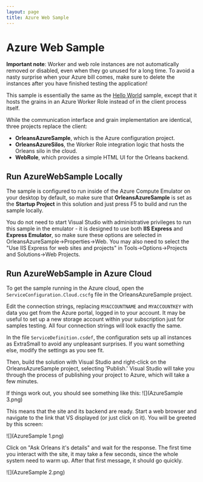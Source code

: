 ```yaml
---
layout: page
title: Azure Web Sample
---
```


# Azure Web Sample

**Important note**: Worker and web role instances are not automatically removed or disabled, even when they go unused for a long time. To avoid a nasty surprise when your Azure bill comes, make sure to delete the instances after you have finished testing the application!

This sample is essentially the same as the [Hello World](Hello-World.md) sample, except that it hosts the grains in an Azure Worker Role instead of in the client process itself.

While the communication interface and grain implementation are identical, three projects replace the client:

- **OrleansAzureSample**, which is the Azure configuration project.
- **OrleansAzureSilos**, the Worker Role integration logic that hosts the Orleans silo in the cloud.
- **WebRole**, which provides a simple HTML UI for the Orleans backend.

## Run AzureWebSample Locally

The sample is configured to run inside of the Azure Compute Emulator on your desktop by default, so make sure that **OrleansAzureSample** is set as the **Startup Project** in this solution and just press F5 to build and run the sample locally.

You do not need to start Visual Studio with administrative privileges to run this sample in the emulator - it is designed to use both **IIS Express** and **Express Emulator**, so make sure these options are selected in OrleansAzureSample->Properties->Web.
You may also need to select the "Use IIS Express for web sites and projects" in Tools->Options->Projects and Solutions->Web Projects.

## Run AzureWebSample in Azure Cloud

To get the sample running in the Azure cloud, open the `ServiceConfiguration.Cloud.cscfg` file in the OrleansAzureSample project.

Edit the connection strings, replacing `MYACCOUNTNAME` and `MYACCOUNTKEY` with data you get from the Azure portal, logged in to your account. It may be useful to set up a new storage account within your subscription just for samples testing. All four connection strings will look exactly the same.

In the file `ServiceDefinition.csdef`, the configuration sets up all instances as ExtraSmall to avoid any unpleasant surprises. If you want something else, modify the settings as you see fit.

Then, build the solution with Visual Studio and right-click on the OrleansAzureSample project, selecting 'Publish.' Visual Studio will take you through the process of publishing your project to Azure, which will take a few minutes.

If things work out, you should see something like this:
![](AzureSample 3.png)

This means that the site and its backend are ready. Start a web browser and navigate to the link that VS displayed (or just click on it). You will be greeted by this screen:

![](AzureSample 1.png)


Click on "Ask Orleans it's details" and wait for the response. The first time you interact with the site, it may take a few seconds, since the whole system need to warm up. After that first message, it should go quickly.

![](AzureSample 2.png)
